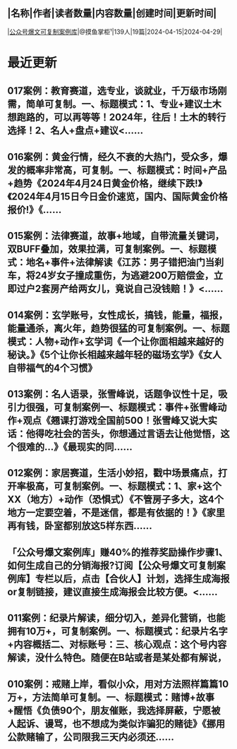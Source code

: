 |名称|作者|读者数量|内容数量|创建时间|更新时间|
---
|[公众号爆文可复制案例库](https://xiaobot.net/p/bw888?refer=0b133df9-27dc-423b-8101-639049001c13)|@摸鱼掌柜¹|139人|19篇|2024-04-15|2024-04-29|

# 最近更新
## 017案例：教育赛道，选专业，谈就业，千万级市场刚需，简单可复制。一、标题模式：1、专业+建议土木想跑路的，可以再等等！2024年，往后！土木的转行选择！2、名人+盘点+建议<......
## 016案例：黄金行情，经久不衰的大热门，受众多，爆发的概率非常高，可复制。一、标题模式：时间+产品+趋势《2024年4月24日黄金价格，继续下跌!》《2024年4月15日今日金价速览，国内、国际黄金价格报价!》《......
## 015案例：法律赛道，故事+地域，自带流量关键词，双BUFF叠加，效果拉满，可复制案例。一、标题模式：地名+事件+法律解读《江苏：男子错把油门当刹车，将24岁女子撞成重伤，为逃避200万赔偿金，立即过户2套房产给两女儿，竟说自己没钱赔！》<......
## 014案例：玄学账号，女性成长，搞钱，能量，福报，能量通杀，离火年，趋势很猛的可复制案例。一、标题模式：人物+动作+玄学词《一个让你面相越来越好的秘诀。》《5个让你长相越来越年轻的磁场玄学》《女人自带福气的4个习惯》
## 013案例：名人语录，张雪峰说，话题争议性十足，吸引力很强，可复制案例一、标题模式：事件+张雪峰动作+观点《翘课打游戏全国前500！张雪峰又说大实话：他得吃社会的苦头，你想通过言语去让他觉悟，这个很难的...》《最现实的同......
## 012案例：家居赛道，生活小妙招，戳中场景痛点，打开率极高，可复制案例。一、标题模式：1、家+这个XX（地方）+动作（恐惧式）《不管房子多大，这4个地方一定要空着，不是迷信，都是有依据的！》《家里再有钱，卧室都别放这5样东西......
## 「公众号爆文案例库」赚40%的推荐奖励操作步骤1、如何生成自己的分销海报?订阅【公众号爆文可复制案例库】专栏以后，点击【合伙人】计划，选择生成海报or复制链接，建议直接生成海报会比较方便。<......
## 011案例：纪录片解读，细分切入，差异化营销，也能拥有10万+，可复制案例。一、标题模式：纪录片名字+内容概括二、对标账号：三、核心观点：这个号内容解读，没什么特色。随便在B站或者是某处都有解说，
## 010案例：戒赌上岸，看似小众，用对方法照样篇篇10万+，方法简单可复制。一、标题模式：赌博+故事+醒悟《负债90个，朋友催账，我选择屏蔽，宁愿被人起诉、谩骂，也不想成为类似诈骗犯的赌徒》《挪用公款赌输了，公司限我三天内必须还......

